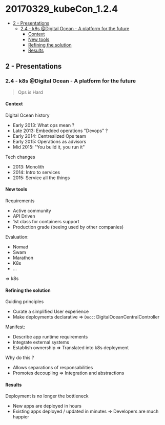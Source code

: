 # 20170329_kubeCon_1.2.4

<!-- MarkdownTOC -->

- [2 - Presentations](#2---presentations)
  - [2.4 - k8s @Digital Ocean - A platform for the future](#24---k8s-digital-ocean---a-platform-for-the-future)
    - [Context](#context)
    - [New tools](#new-tools)
    - [Refining the solution](#refining-the-solution)
    - [Results](#results)

<!-- /MarkdownTOC -->




## 2 - Presentations

### 2.4 - k8s @Digital Ocean - A platform for the future

> Ops is Hard

#### Context

Digital Ocean history
* Early 2013: What ops mean ?
* Late 2013: Embedded operations "Devops" ?
* Early 2014: Centrealized Ops team
* Early 2015: Operations as advisors
* Mid 2015: "You build it, you run it"

Tech changes
* 2013: Monolith
* 2014: Intro to services
* 2015: Service all the things


#### New tools

Requirements
* Active community
* API Driven
* 1st class for containers support
* Production grade (beeing used by other companies)

Evaluation:
* Nomad
* Swam
* Marathon
* K8s
* ...

=> k8s


#### Refining the solution

Guiding principles
* Curate a simplified User experience
* Make deployments declarative
=> `Docc`: DigitalOceanCentralController

Manifest:
* Describe app runtime requirements
* Integrate external systems
* Establish ownership
=> Translated into k8s deployment

Why do this ?
* Allows separations of responsabilities
* Promotes decoupling
=> Integration and abstractions


#### Results

Deployment is no longer the bottleneck
* New apps are deployed in hours
* Existing apps deployed / updated in minutes
=> Developers are much happier
